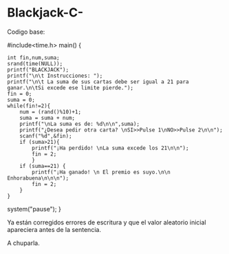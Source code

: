 # Blackjack-C-

Codigo base:

#include<time.h>
main() {

    int fin,num,suma;
    srand(time(NULL));
    printf("BLACKJACK");
    printf("\n\t Instrucciones: ");
    printf("\n\t La suma de sus cartas debe ser igual a 21 para ganar.\n\tSi excede ese limite pierde.");
    fin = 0;
    suma = 0;
    while(fin!=2){
        num = (rand()%10)+1;
		suma = suma + num;                     
        printf("\nLa suma es de: %d\n\n",suma);
        printf("¿Desea pedir otra carta? \nSI>>Pulse 1\nNO>>Pulse 2\n\n");
        scanf("%d",&fin);
        if (suma>21){
        	printf("¡Ha perdido! \nLa suma excede los 21\n\n");
            fin = 2;
            }
        if (suma==21) {
        	printf("¡Ha ganado! \n El premio es suyo.\n\n Enhorabuena\n\n\n");
        	fin = 2;
		}
    }
system("pause");
}  

Ya están corregidos errores de escritura y que el valor aleatorio inicial apareciera antes de la sentencia.

A chuparla.

